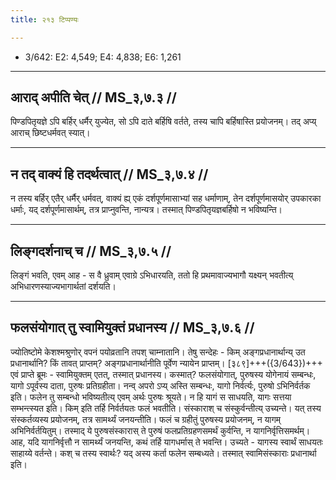 ```yaml
---
title: २१३ टिप्पण्यः

---
```

- 3/642: E2: 4,549; E4: 4,838; E6: 1,261

____________________________________________


## आराद् अपीति चेत् // MS_३,७.३ //

पिण्डपितृयज्ञे ऽपि बर्हिर् धर्मैर् युज्येत, सो ऽपि दाते बर्हिषि वर्तते, तस्य चापि बर्हिषास्ति प्रयोजनम्। तद् अप्य् आराच् छिष्टधर्मवत् स्यात्।


____________________________________________


## न तद् वाक्यं हि तदर्थत्वात् // MS_३,७.४ //

न तस्य बर्हिर् एतैर् धर्मैर् धर्मवत्, वाक्यं ह्य् एकं दर्शपूर्णमासाभ्यां सह धर्माणाम्, तेन दर्शपूर्णमासयोर् उपकारका धर्माः, यद् दर्शपूर्णमासार्थम्, तत्र प्राप्नुवन्ति, नान्यत्र। तस्मात् पिण्डपितृयज्ञबर्हिषो न भविष्यन्ति।


____________________________________________


## लिङ्गदर्शनाच् च // MS_३,७.५ //

लिङ्गं भवति, एवम् आह - स वै ध्रुवाम् एवाग्रे ऽभिधारयति, ततो हि प्रथमावाज्यभागौ यक्ष्यन् भवतीत्य् अभिधारणस्याज्यभागार्थतां दर्शयति।


____________________________________________


## फलसंयोगात् तु स्वामियुक्तं प्रधानस्य // MS_३,७.६ //

ज्योतिष्टोमे केशश्मश्रुणोर् वपनं पयोव्रतानि तपश् चाम्नातानि। तेषु सन्देहः - किम् अङ्गप्रधानार्थान्य् उत प्रधानार्थानि? किं तावत् प्राप्तम्? अङ्गप्रधानार्थानीति पूर्वेण न्यायेन प्राप्तम्।
[३८९]+++({3/643})+++ एवं प्राप्ते ब्रूमः - स्वामियुक्तम् एतत्, तस्मात् प्रधानस्य। कस्मात्? फलसंयोगात्, पुरुषस्य योगेनायं सम्बन्धः, यागो ऽपूर्वस्य दाता, पुरुषः प्रतिग्रहीता। नन्व् अपरो ऽप्य् अस्ति सम्बन्धः, यागो निर्वर्त्यः, पुरुषो ऽभिनिर्वर्तक इति। फलेन तु सम्बन्धो भविष्यतीत्य् एवम् अर्थः पुरुषः श्रूयते। न हि यागं स साधयति, यागः सत्तया सम्भन्त्स्यत इति। किम् इति तर्हि निर्वर्तयतः फलं भवतीति। संस्काराश् च संस्कुर्वन्तीत्य् उच्यन्ते। यत् तस्य संस्कर्तव्यस्य प्रयोजनम्, तत्र सामर्थ्यं जनयन्तीति। फलं च ग्रहीतुं पुरुषस्य प्रयोजनम्, न यागम् अभिनिर्वर्तयितुम्। तस्माद् ये पुरुषसंस्कारास् ते पुरुषं फलप्रतिग्रहणसमर्थं कुर्वन्ति, न यागनिर्वृत्तिसमर्थम्। आह, यदि यागनिर्वृत्तौ न सामर्थ्यं जनयन्ति, कथं तर्हि यागधर्मास् ते भवन्ति। उच्यते - यागस्य स्वार्थं साधयतः साहाय्ये वर्तन्ते। कश् च तस्य स्वार्थः? यद् अस्य कर्ता फलेन सम्बध्यते। तस्मात् स्वामिसंस्काराः प्रधानार्था इति।